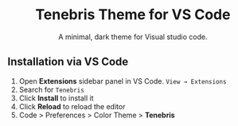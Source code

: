 
<h1 align="center">
  Tenebris Theme for VS Code
</h1>
<p align="center">
  A minimal, dark  theme for Visual studio code. 
</p>



## Installation via VS Code

1. Open **Extensions** sidebar panel in VS Code. `View → Extensions`
2. Search for `Tenebris`
3. Click **Install** to install it
4. Click **Reload** to reload the editor
5. Code > Preferences > Color Theme > **Tenebris**


